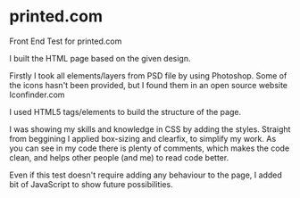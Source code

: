 # printed.com

Front End Test for printed.com

I built the HTML page based on the given design.

Firstly I took all elements/layers from PSD file by using Photoshop. 
Some of the icons hasn't been provided, but I found them in an open source website Iconfinder.com

I used HTML5 tags/elements to build the structure of the page.

I was showing my skills and knowledge in CSS by adding the styles.
Straight from beggining I applied box-sizing and clearfix, to simplify my work.
As you can see in my code there is plenty of comments, which makes the code clean, and helps other people (and me) to read code better.

Even if this test doesn't require adding any behaviour to the page, I added bit of JavaScript to show future possibilities.


